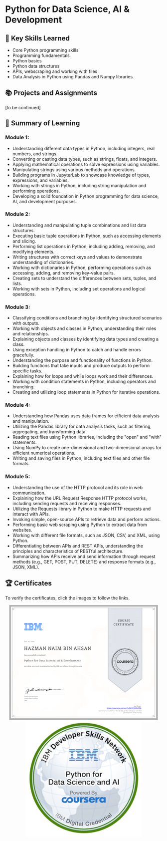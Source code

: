 # Python for Data Science, AI & Development
## 🔑 Key Skills Learned
- Core Python programming skills
- Programming fundamentals
- Python basics
- Python data structures
- APIs, webscraping and working with files
- Data Analysis in Python using Pandas and Numpy libraries

## 📚 Projects and Assignments
[to be continued]

## 📑 Summary of Learning
### Module 1:
- Understanding different data types in Python, including integers, real numbers, and strings.
- Converting or casting data types, such as strings, floats, and integers.
- Applying mathematical operations to solve expressions using variables.
- Manipulating strings using various methods and operations.
- Building programs in JupyterLab to showcase knowledge of types, expressions, and variables.
- Working with strings in Python, including string manipulation and performing operations.
- Developing a solid foundation in Python programming for data science, AI, and development purposes.

### Module 2:
- Understanding and manipulating tuple combinations and list data structures.
- Executing basic tuple operations in Python, such as accessing elements and slicing.
- Performing list operations in Python, including adding, removing, and modifying elements.
- Writing structures with correct keys and values to demonstrate understanding of dictionaries.
- Working with dictionaries in Python, performing operations such as accessing, adding, and removing key-value pairs.
- Creating sets to understand the differences between sets, tuples, and lists.
- Working with sets in Python, including set operations and logical operations.

### Module 3:
- Classifying conditions and branching by identifying structured scenarios with outputs.
- Working with objects and classes in Python, understanding their roles and relationships.
- Explaining objects and classes by identifying data types and creating a class.
- Using exception handling in Python to catch and handle errors gracefully.
- Understanding the purpose and functionality of functions in Python.
- Building functions that take inputs and produce outputs to perform specific tasks.
- Explaining how for loops and while loops work and their differences.
- Working with condition statements in Python, including operators and branching.
- Creating and utilizing loop statements in Python for iterative operations.

### Module 4:
- Understanding how Pandas uses data frames for efficient data analysis and manipulation.
- Utilizing the Pandas library for data analysis tasks, such as filtering, aggregating, and transforming data.
- Reading text files using Python libraries, including the "open" and "with" statements.
- Using NumPy to create one-dimensional and two-dimensional arrays for efficient numerical operations.
- Writing and saving files in Python, including text files and other file formats.

### Module 5:
- Understanding the use of the HTTP protocol and its role in web communication.
- Explaining how the URL Request Response HTTP protocol works, including sending requests and receiving responses.
- Utilizing the Requests library in Python to make HTTP requests and interact with APIs.
- Invoking simple, open-source APIs to retrieve data and perform actions.
- Performing basic web scraping using Python to extract data from websites.
- Working with different file formats, such as JSON, CSV, and XML, using Python.
- Differentiating between APIs and REST APIs, understanding the principles and characteristics of RESTful architecture.
- Summarizing how APIs receive and send information through request methods (e.g., GET, POST, PUT, DELETE) and response formats (e.g., JSON, XML).

## 🏆 Certificates 
To verify the certificates, click the images to follow the links.

<p align="middle">
  <a href="https://www.coursera.org/account/accomplishments/certificate/RG9F5W8J2FRD"><img src="https://github.com/HazmanNaim/IBM-Data-Science-Professional-Certificate/blob/main/04.Python%20for%20Data%20Science,%20AI%20&%20Development/Asset/Coursera4-1.png?raw=true" height="370"></a>
  <a href="https://www.credly.com/badges/965f3d19-d89e-4dd2-8d56-abac5aecc258"><img src="https://github.com/HazmanNaim/IBM-Data-Science-Professional-Certificate/blob/main/04.Python%20for%20Data%20Science,%20AI%20&%20Development/Asset/python-for-data-science-and-ai.png?raw=true" height="370"></a>
</p>
